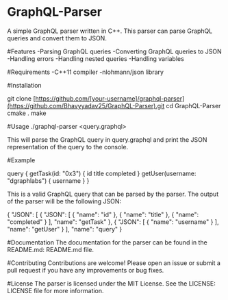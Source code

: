 # GraphQL-Parser
A simple GraphQL parser written in C++. This parser can parse GraphQL queries and convert them to JSON.

#Features
-Parsing GraphQL queries
-Converting GraphQL queries to JSON
-Handling errors
-Handling nested queries
-Handling variables

#Requirements
-C++11 compiler
-nlohmann/json library

#Installation

git clone [https://github.com/[your-username]/graphql-parser](https://github.com/Bhavyyadav25/GraphQL-Parser).git
cd GraphQL-Parser
cmake .
make

#Usage
./graphql-parser <query.graphql>

This will parse the GraphQL query in query.graphql and print the JSON representation of the query to the console.

#Example

query {
  getTask(id: "0x3") {
    id
    title
    completed
  }
  getUser(username: "dgraphlabs") {
    username
  }
}

This is a valid GraphQL query that can be parsed by the parser. The output of the parser will be the following JSON:

{
  "JSON": [
    {
      "JSON": [
        {
          "name": "id"
        },
        {
          "name": "title"
        },
        {
          "name": "completed"
        }
      ],
      "name": "getTask"
    },
    {
      "JSON": [
        {
          "name": "username"
        }
      ],
      "name": "getUser"
    }
  ],
  "name": "query"
}

#Documentation
The documentation for the parser can be found in the README.md: README.md file.

#Contributing
Contributions are welcome! Please open an issue or submit a pull request if you have any improvements or bug fixes.

#License
The parser is licensed under the MIT License. See the LICENSE: LICENSE file for more information.
